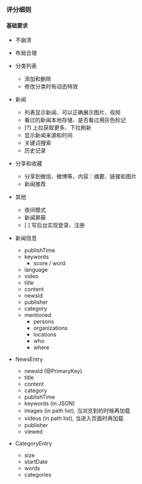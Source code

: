 ### 评分细则
#### 基础要求
- 不崩溃
- 布局合理
- 分类列表
    - 添加和删除
    - 修改分类时有动态特效
- 新闻
    - 列表显示新闻、可以正确展示图片、视频
    - 看过的新闻本地存储、是否看过用灰色标记
    - \[?\] 上拉获取更多、下拉刷新
    - 显示新闻来源和时间
    - 关键词搜索
    - 历史记录
- 分享和收藏
    - 分享到微信、微博等，内容：摘要、链接和图片
    - 新闻推荐
- 其他
    - 夜间模式
    - 新闻屏蔽
    - \[ \] 写后台实现登录、注册
    
    
- 新闻信息
    - publishTime
    - keywords
        - score / word
    - language
    - video
    - title
    - content
    - newsId
    - publisher
    - category
    - mentioned
        - persons
        - organizations
        - locations
        - who
        - where
        
- NewsEntry
    - newsId (@PrimaryKey)
    - title
    - content
    - category
    - publishTime
    - keywords (in JSON)
    - images (in path list), 当浏览到的时候再加载
    - videos (in path list), 当进入页面时再加载
    - publisher
    - viewed
    
- CategoryEntry
    - size
    - startDate
    - words
    - categories
    